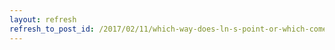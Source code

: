 ```yaml
---
layout: refresh
refresh_to_post_id: /2017/02/11/which-way-does-ln-s-point-or-which-comes-first-the-real-folder-or-the-symbolic-one
---
```

